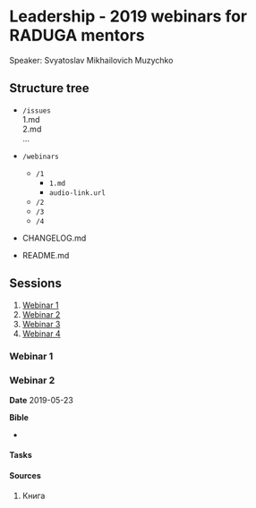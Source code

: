 # Leadership - 2019 webinars for RADUGA mentors

Speaker: Svyatoslav Mikhailovich Muzychko

## Structure tree

- `/issues`  
  1.md  
  2.md  
  ...  

- `/webinars`  
  - `/1`
    - `1.md`
    - `audio-link.url`
  - `/2`
  - `/3`
  - `/4`

- CHANGELOG.md
- README.md

## Sessions

1. [Webinar 1](#Webinar_1)
2. [Webinar 2](#)
3. [Webinar 3](#)
4. [Webinar 4](#)

### Webinar 1

### Webinar 2

**Date**
2019-05-23


**Bible**

- 

#### Tasks

#### Sources

1. Книга